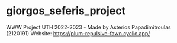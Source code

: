 # giorgos_seferis_project
WWW Project UTH 2022-2023 - Made by Asterios Papadimitroulas (2120191)
Website: https://plum-repulsive-fawn.cyclic.app/
